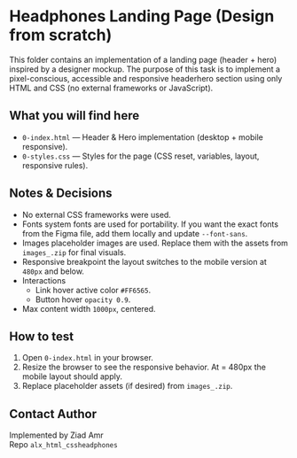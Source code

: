 # Headphones Landing Page (Design from scratch)

This folder contains an implementation of a landing page (header + hero) inspired by a designer mockup.
The purpose of this task is to implement a pixel-conscious, accessible and responsive headerhero section using only HTML and CSS (no external frameworks or JavaScript).

## What you will find here
- `0-index.html`  — Header & Hero implementation (desktop + mobile responsive).
- `0-styles.css`  — Styles for the page (CSS reset, variables, layout, responsive rules).

## Notes & Decisions
- No external CSS frameworks were used.
- Fonts system fonts are used for portability. If you want the exact fonts from the Figma file, add them locally and update `--font-sans`.
- Images placeholder images are used. Replace them with the assets from `images_.zip` for final visuals.
- Responsive breakpoint the layout switches to the mobile version at `480px` and below.
- Interactions
  - Link hover  active color `#FF6565`.
  - Button hover `opacity 0.9`.
- Max content width `1000px`, centered.

## How to test
1. Open `0-index.html` in your browser.
2. Resize the browser to see the responsive behavior. At = 480px the mobile layout should apply.
3. Replace placeholder assets (if desired) from `images_.zip`.

## Contact  Author
Implemented by Ziad Amr  
Repo `alx_html_cssheadphones`